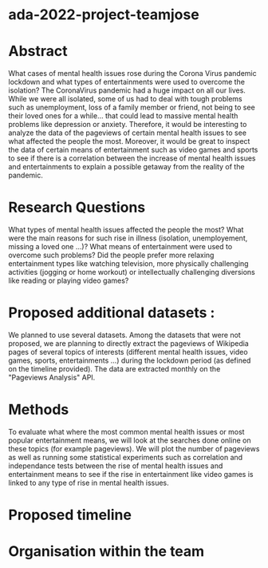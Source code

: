 # ada-2022-project-teamjose

# Abstract

What cases of mental health issues rose during the Corona Virus pandemic lockdown and what types of entertainments were used to overcome the isolation?
The CoronaVirus pandemic had a huge impact on all our lives. While we were all isolated, some of us had to deal with tough problems such as unemployment, loss of a family member or friend, not being to see their loved ones for a while… that could lead to massive mental health problems like depression or anxiety. Therefore, it would be interesting to analyze the data of the pageviews of certain mental health issues to see what affected the people the most. Moreover, it would be great to inspect the data of certain means of entertainment such as video games and sports to see if there is a correlation between the increase of mental health issues and entertainments to explain a possible getaway from the reality of the pandemic.

# Research Questions
What types of mental health issues affected the people the most? What were the main reasons for such rise in illness (isolation, unemployement, missing a loved one ...)?
What means of entertainment were used to overcome such problems? Did the people prefer more relaxing entertainment types like watching television, more physically challenging activities (jogging or home workout) or intellectually challenging diversions like reading or playing video games?

# Proposed additional datasets :
We planned to use several datasets. Among the datasets that were not proposed, we are planning to directly extract the pageviews of Wikipedia pages of several topics of interests (different mental health issues, video games, sports, entertainments ...) during the lockdown period (as defined on the timeline provided). The data are extracted monthly on the "Pageviews Analysis" API.

# Methods
To evaluate what where the most common mental health issues or most popular entertainment means, we will look at the searches done online on these topics (for example pageviews). We will plot the number of pageviews as well as running some statistical experiments such as correlation and independance tests between the rise of mental health issues and entertainment means to see if the rise in entertainment like video games is linked to any type of rise in mental health issues.

# Proposed timeline


# Organisation within the team

